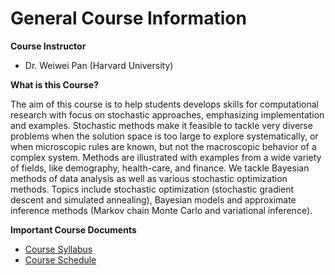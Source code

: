# General Course Information

**Course Instructor**

- Dr. Weiwei Pan (Harvard University) 

**What is this Course?**

The aim of this course is to help students develops skills for computational research with focus on stochastic approaches, emphasizing implementation and examples. Stochastic methods make it feasible to tackle very diverse problems when the solution space is too large to explore systematically, or when microscopic rules are known, but not the macroscopic behavior of a complex system. Methods are illustrated with examples from a wide variety of fields, like demography, health-care, and finance. We tackle Bayesian methods of data analysis as well as various stochastic optimization methods. Topics include stochastic optimization (stochastic gradient descent and simulated annealing), Bayesian models and approximate inference methods (Markov chain Monte Carlo and variational inference).

**Important Course Documents**

- [Course Syllabus](./syllabus.html)
- [Course Schedule](./schedule.html)

